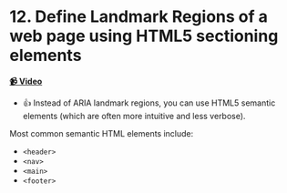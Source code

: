  # 12. Define Landmark Regions of a web page using HTML5 sectioning elements

**[📹 Video](https://egghead.io/lessons/react-define-landmark-regions-of-a-web-page-using-html5-sectioning-elements)**


* 👍 Instead of ARIA landmark regions, you can use HTML5 semantic elements (which are often more intuitive and less verbose). 

Most common semantic HTML elements include:

- `<header>`
- `<nav>`
- `<main>`
- `<footer>`
